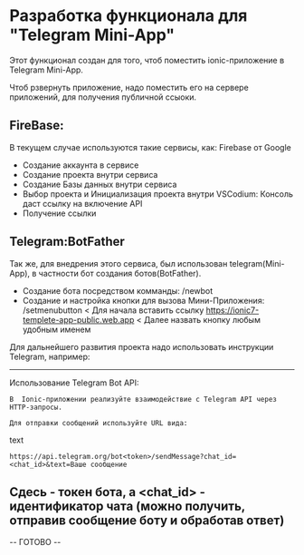 # Разработка функционала для "Telegram Mini-App"

Этот функционал создан для того, чтоб поместить ionic-приложение в Telegram Mini-App.

Чтоб рзвернуть приложение, надо поместить его на сервере приложений, для получения публичной ссыоки.

## FireBase:
В текущем случае используются такие сервисы, как: Firebase от Google 

- Создание аккаунта в сервисе
- Создание проекта внутри сервиса
- Создание Базы данных внутри сервиса
- Выбор проекта и Инициализация проекта внутри VSCodium: Консоль даст ссылку на включение API
- Получение ссылки

## Telegram:BotFather
Так же, для внедрения этого сервиса, был использован telegram(Mini-App), в частности бот создания ботов(BotFather).

- Создание бота посредством комманды: /newbot
- Создание и настройка кнопки для вызова Мини-Приложения: /setmenubutton
< Для начала вставить ссылку https://ionic7-templete-app-public.web.app
< Далее назвать кнопку любым удобным именем

 Для дальнейшего развития проекта надо использовать инструкции Telegram, например:

---------

Использование Telegram Bot API:

    В  Ionic-приложении реализуйте взаимодействие с Telegram API через HTTP-запросы.

    Для отправки сообщений используйте URL вида:

text
```
https://api.telegram.org/bot<token>/sendMessage?chat_id=<chat_id>&text=Ваше сообщение
```
Сдесь <token> - токен бота, а <chat_id> - идентификатор чата (можно получить, отправив сообщение боту и обработав ответ)
----------

-- ГОТОВО --
